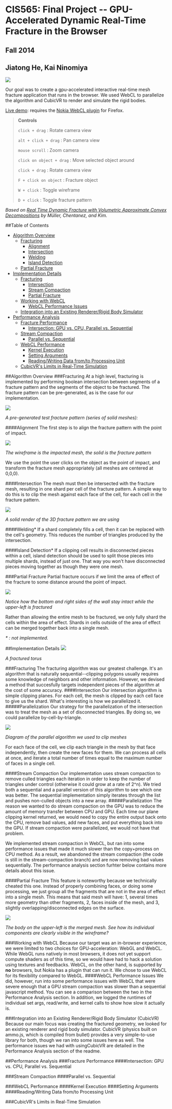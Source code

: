CIS565: Final Project -- GPU-Accelerated Dynamic Real-Time Fracture in the Browser
===========
Fall 2014
-----------
Jiatong He, Kai Ninomiya
-----------

![](https://github.com/kainino0x/cis565final/blob/master/img/manyshatter.png)

Our goal was to create a gpu-accelerated interactive real-time mesh fracture application that runs in the browser.  We used WebCL to parallelize the algorithm and CubicVR to render and simulate the rigid bodies.

[Live demo](https://kainino0x.github.io/cis565final/src/):
requires the [Nokia WebCL plugin](http://webcl.nokiaresearch.com/) for Firefox.

>**Controls**
>
>`click + drag` : Rotate camera view
>
>`alt + click + drag` : Pan camera view
>
>`mouse scroll` : Zoom camera
>
>`click on object + drag` : Move selected object around
>
>`click + drag` : Rotate camera view
>
>`F + click on object` : Fracture object
>
>`W + click` : Toggle wireframe
>
>`D + click` : Toggle fracture pattern

_Based on
[Real Time Dynamic Fracture with Volumetric Approximate Convex Decompositions](https://www.graphics.rwth-aachen.de/media/teaching_files/mueller_siggraph12.pdf)
by Müller, Chentanez, and Kim._

##Table of Contents
* [Algorithm Overview](#algorithm-overview)
  * [Fracturing](#fracturing)
    * [Alignment](#alignment)
    * [Intersection](#intersection)
    * [Welding](#welding)
    * [Island Detection](#island-detection)
  * [Partial Fracture](#partial-fracture)
* [Implementation Details](#implementation-details)
  * [Fracturing](#fracturing-1)
    * [Intersection](#intersection-1)
    * [Stream Compaction](#stream-compaction)
    * [Partial Fracture](#partial-fracture-1)
  * [Working with WebCL](#working-with-webcl)
    * [WebCL Performance Issues](#webcl-performance-issues)
  * [Integration into an Existing Renderer/Rigid Body Simulator](#integration-into-an-existing-rendererrigid-body-simulator-cubicvr)
* [Performance Analysis](#performance-analysis)
  * [Fracture Performance](#fracture-performance)
    * [Intersection: GPU vs. CPU, Parallel vs. Sequential](#intersection-gpu-vs-cpu-parallel-vs-sequential)
  * [Stream Compaction](#stream-compaction-1)
    * [Parallel vs. Sequential](#parallel-vs-sequential)
  * [WebCL Performance](#webcl-performance)
    * [Kernel Execution](#kernel-execution)
    * [Setting Arguments](#setting-arguments)
    * [Reading/Writing Data from/to Processing Unit](#readingwriting-data-fromto-processing-unit)
  * [CubicVR's Limits in Real-Time Simulation](#cubicvrs-limits-in-real-time-simulation)

##Algorithm Overview
###Fracturing
At a high level, fracturing is implemented by performing boolean intersection
between segments of a fracture pattern and the segments of the object to be
fractured.  The fracture pattern can be pre-generated, as is the case for our implementation.

![](https://github.com/kainino0x/cis565final/blob/master/img/cubepattern.png)

_A pre-generated test fracture pattern (series of solid meshes):_

####Alignment
The first step is to align the fracture pattern with the point of impact.

![](https://github.com/kainino0x/cis565final/blob/master/img/cutout.png)

_The wireframe is the impacted mesh, the solid is the fracture pattern_

We use the point the user clicks on the object as the point of impact, and transform the fracture mesh appropriately (all meshes are centered at 0,0,0).

####Intersection
The mesh must then be intersected with the fracture mesh, resulting in one shard per cell of the fracture pattern.  A simple way to do this is to clip the mesh against each face of the cell, for each cell in the fracture pattern.

![](https://github.com/kainino0x/cis565final/blob/master/img/cubepatternsolid.png)

_A solid render of the 3D fracture pattern we are using_

####Welding*
If a shard completely fills a cell, then it can be replaced with the cell's geometry.  This reduces the number of triangles produced by the intersection.

####Island Detection*
If a clipping cell results in disconnected pieces within a cell, island detection should be used to split those pieces into multiple shards, instead of just one.  That way you won't have disconnected pieces moving together as though they were one mesh.

###Partial Fracture
Partial fracture occurs if we limit the area of effect of the fracture to some distance around the point of impact.

![](https://github.com/kainino0x/cis565final/blob/master/img/wallshatter.png)

_Notice how the bottom and right sides of the wall stay intact while the upper-left is fractured_

Rather than allowing the entire mesh to be fractured, we only fully shard the cells within the area of effect.  Shards in cells outside of the area of effect can be merged together back into a single mesh.

_\* : not implemented._

##Implementation Details
![](https://github.com/kainino0x/cis565final/blob/master/img/donutshatter.png)

_A fractured torus_

###Fracturing
The fracturing algorithm was our greatest challenge.  It's an algorithm that is naturally sequential--clipping polygons usually requires some knowledge of neighbors and other information.  However, we devised a method that succesfully targets independent pieces of the algorithm at the cost of some accuracy.
####Intersection
Our intersection algorithm is simple clipping planes.  For each cell, the mesh is clipped by each cell face to give us the shard.  What's interesting is how we parallelized it.
#####Parallelization
Our strategy for the parallelization of the intersection was to treat the mesh as a set of disconnected triangles.  By doing so, we could parallelize by-cell-by-triangle.

![](https://github.com/kainino0x/cis565final/blob/master/img/parallelalg.png)

_Diagram of the parallel algorithm we used to clip meshes_

For each face of the cell, we clip each triangle in the mesh by that face independently, then create the new faces for them.  We can process all cells at once, and iterate a total number of times equal to the maximum number of faces in a single cell.

####Stream Compaction
Our implementation uses stream compaction to remove culled triangles each iteration in order to keep the number of triangles under control (otherwise it could grow at a rate of 2^n).  We tried both a sequential and a parallel version of this algorithm to see which one was better.  The sequential implementation simply iterates through the list and pushes non-culled objects into a new array.
#####Parallelization
The reason we wanted to do stream compaction on the GPU was to reduce the amount of memory transfer between CPU and GPU.  Each time our plane clipping kernel returned, we would need to copy the entire output back onto the CPU, remove bad values, add new faces, and put everything back into the GPU.  If stream compaction were parallelized, we would not have that problem.

We implemented stream compaction in WebCL, but ran into some performance issues that made it much slower than the copy+process on CPU method.  As a result, we abandoned the stream compaction (the code is still in the stream-compaction branch) and are now removing bad values sequentially.  The performance analysis section furhter below contains more details about this issue.

####Partial Fracture
This feature is noteworthy because we technically cheated this one.  Instead of properly combining faces, or doing some processing, we just group all the fragments that are not in the area of effect into a single mesh.  This means that said mesh will have: 1, several times more geometry than other fragments, 2, faces inside of the mesh, and 3, slightly overlapping/disconnected edges on the surface.

![](https://github.com/kainino0x/cis565final/blob/master/img/wallwireframe.png)

_The body on the upper-left is the merged mesh.  See how its individual components are clearly visible in the wireframe?_

###Working with WebCL
Because our target was an in-browser experience, we were limited to two choices for GPU-acceleration:  WebGL and WebCL.  While WebGL runs natively in most browsers, it does not yet support compute shaders as of this time, so we would have had to hack a solution using textures and feedbacks.  WebCL, on the other hand, is supported by **no** browsers, but Nokia has a plugin that can run it.  We chose to use WebCL for its flexibility compared to WebGL.
####WebCL Performance Issues
We did, however, run into some performance issues with WebCL that were severe enough that a GPU stream compaction was slower than a sequential javascript method.  You can see a comparison between the two in the Performance Analysis section.  In addition, we logged the runtimes of individual set args, read/write, and kernel calls to show how slow it actually is.

###Integration into an Existing Renderer/Rigid Body Simulator (CubicVR)
Because our main focus was creating the fractured geometry, we looked for an existing renderer and rigid body simulator.  CubicVR (physics built on ammo.js, which is compiled from bullet) provides a very simple-to-use library for both, though we ran into some issues here as well.  The performance issues we had with usingCubicVR are detailed in the Performance Analysis section of the readme.


##Performance Analysis
###Fracture Performance
####Intersection: GPU vs. CPU, Parallel vs. Sequential

###Stream Compaction
####Parallel vs. Sequential

###WebCL Performance
####Kernel Execution
####Setting Arguments
####Reading/Writing Data from/to Processing Unit

###CubicVR's Limits in Real-Time Simulation
